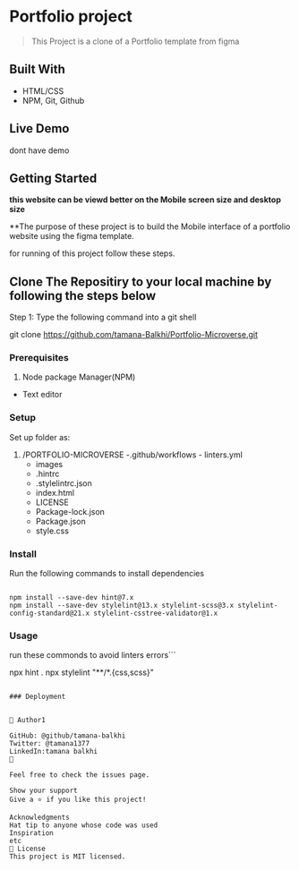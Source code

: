 #  Portfolio project

> This Project is a clone of a Portfolio template from figma

## Built With

- HTML/CSS
- NPM, Git, Github

## Live Demo

dont have demo

## Getting Started

**this website can be viewd better on the Mobile screen size and desktop size**



**The purpose of these project is to build the Mobile interface of a portfolio website using the figma template. 

 for running of this project follow these  steps.

## Clone The Repositiry to your local machine by following the steps below

Step 1: Type the following command into a git shell

git clone https://github.com/tamana-Balkhi/Portfolio-Microverse.git



### Prerequisites

1. Node package Manager(NPM)

- Text editor

### Setup

Set up folder as:

1. /PORTFOLIO-MICROVERSE -.github/workflows - linters.yml
   - images
   - .hintrc
   - .stylelintrc.json
   - index.html
   - LICENSE
   - Package-lock.json
   - Package.json
   - style.css

### Install

Run the following commands to install dependencies

```

npm install --save-dev hint@7.x
npm install --save-dev stylelint@13.x stylelint-scss@3.x stylelint-config-standard@21.x stylelint-csstree-validator@1.x

```

### Usage

run these commonds to avoid linters errors```

npx hint .
npx stylelint "**/*.{css,scss}"

```

### Deployment


👤 Author1

GitHub: @github/tamana-balkhi
Twitter: @tamana1377
LinkedIn:tamana balkhi
👤

Feel free to check the issues page.

Show your support
Give a ⭐️ if you like this project!

Acknowledgments
Hat tip to anyone whose code was used
Inspiration
etc
📝 License
This project is MIT licensed.
